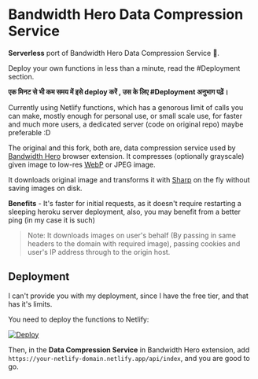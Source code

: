 # Bandwidth Hero Data Compression Service

**Serverless** port of Bandwidth Hero Data Compression Service 🚀.

Deploy your own functions in less than a minute, read the #Deployment section.

**एक मिनट से भी कम समय में इसे deploy करें , उस के लिए #Deployment अनुभाग पढ़ें।**

Currently using Netlify functions, which has a genorous limit of calls you can make, mostly enough for personal use, or small scale use, for faster and much more users, a dedicated server (code on original repo) maybe preferable :D

The original and this fork, both are, data compression service used by [Bandwidth Hero](https://github.com/ayastreb/bandwidth-hero) browser extension. It compresses (optionally grayscale) given image to low-res [WebP](https://developers.google.com/speed/webp/) or JPEG image.

It downloads original image and transforms it with [Sharp](https://github.com/lovell/sharp) on the fly without saving images on disk.

**Benefits** - It's faster for initial requests, as it doesn't require restarting a sleeping heroku server deployment, also, you may benefit from a better ping (in my case it is such)

> Note: It downloads images on user's behalf (By passing in same headers to the domain with required image), passing cookies and user's IP address through to the origin host.

## Deployment

I can't provide you with my deployment, since I have the free tier, and that has it's limits.

You need to deploy the functions to Netlify:

[![Deploy](https://www.netlify.com/img/deploy/button.svg)](https://app.netlify.com/start/deploy?repository=https://github.com/Berserk0001/bandwidth-hero-proxy-dev-avif)

Then, in the **Data Compression Service** in Bandwidth Hero extension, add `https://your-netlify-domain.netlify.app/api/index`, and you are good to go.

<!-- READ THIS ARTICLE LATER AdityaG
Check out [this guide](https://www.digitalocean.com/community/tutorials/how-to-set-up-a-node-js-application-for-production-on-ubuntu-16-04)
on how to setup Node.js on Ubuntu. 
DigitalOcean also provides an
[easy way](https://www.digitalocean.com/products/one-click-apps/node-js/) to setup a server ready to
host Node.js apps.
-->
